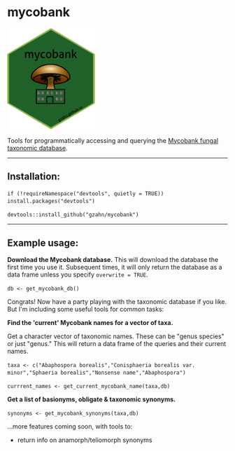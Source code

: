 # mycobank

<img src="https://github.com/gzahn/mycobank/blob/main/media/mycobank_hex_sticker.png" alt="drawing" width="200"/>


Tools for programmatically accessing and querying the [Mycobank fungal taxonomic database](https://www.mycobank.org).

___

## Installation:

`if (!requireNamespace("devtools", quietly = TRUE))
    install.packages("devtools")`
    
`devtools::install_github("gzahn/mycobank")`

___

## Example usage:

**Download the Mycobank database.** This will download the database the first time you use it. Subsequent times, it will only return the database as a data frame unless you specify `overwrite = TRUE`.

`db <- get_mycobank_db()`

Congrats! Now have a party playing with the taxonomic database if you like. But I'm including some useful tools for common tasks:

**Find the 'current' Mycobank names for a vector of taxa.**

Get a character vector of taxonomic names. These can be "genus species" or just "genus." This will return a data frame of the queries and their current names.

`taxa <- c("Abaphospora borealis","Conisphaeria borealis var. minor","Sphaeria borealis","Nonsense name","Abaphospora")`

`currrent_names <- get_current_mycobank_name(taxa,db)`

**Get a list of basionyms, obligate & taxonomic synonyms.**

`synonyms <- get_mycobank_synonyms(taxa,db)`


...more features coming soon, with tools to:

  - return info on anamorph/teliomorph synonyms

